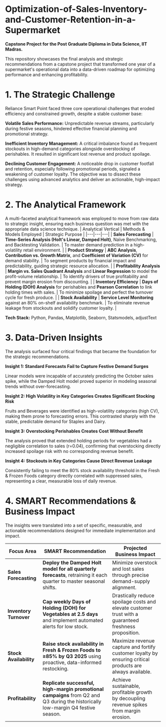 # Optimization-of-Sales-Inventory-and-Customer-Retention-in-a-Supermarket
**Capstone Project for the Post Graduate Diploma in Data Science, IIT Madras.**

This repository showcases the final analysis and strategic recommendations from a capstone project that transformed one year of a supermarket's operational data into a data-driven roadmap for optimizing performance and enhancing profitability.

# 1. The Strategic Challenge
Reliance Smart Point faced three core operational challenges that eroded efficiency and constrained growth, despite a stable customer base:

**Volatile Sales Performance:** Unpredictable revenue streams, particularly during festive seasons, hindered effective financial planning and promotional strategy.

**Inefficient Inventory Management:** A critical imbalance found as frequent stockouts in high-demand categories alongside overstocking of perishables. It resulted in significant lost revenue and product spoilage.

**Declining Customer Engagement:** A noticeable drop in customer footfall and retention, especially following promotional periods, signaled a weakening of customer loyalty.
The objective was to dissect these challenges using advanced analytics and deliver an actionable, high-impact strategy.

# 2. The Analytical Framework
A multi-faceted analytical framework was employed to move from raw data to strategic insight, ensuring each business question was met with the appropriate data science technique.
| Analytical Vertical | Methods & Models Employed | Strategic Purpose |
|---|---|---|
| **Sales Forecasting** | **Time-Series Analysis (Holt's Linear, Damped Holt)**, Naïve Benchmarking, and Backtesting Validation. | To master demand prediction in a high-volatility retail environment. |
| **Product Strategy** | **ABC Analysis**, **Contribution vs. Growth Matrix**, and **Coefficient of Variation (CV)** for demand stability. | To segment products by financial impact and predictability, guiding strategic resource allocation. |
| **Profitability Analysis** | **Margin vs. Sales Quadrant Analysis** and **Linear Regression** to model the profit-volume relationship. | To identify drivers of true profitability and prevent margin erosion from discounting. |
| **Inventory Efficiency** | **Days of Holding (DOH) Analysis** for perishables and **Pearson Correlation** to link holding times with sales. | To minimize spoilage and perfect the turnover cycle for fresh produce. |
| **Stock Availability** | **Service Level Monitoring** against an 80% on-shelf availability benchmark. | To eliminate revenue leakage from stockouts and solidify customer loyalty. |

**Tech Stack:** Python, Pandas, Matplotlib, Seaborn, Statsmodels, adjustText

# 3. Data-Driven Insights
The analysis surfaced four critical findings that became the foundation for the strategic recommendations.

**Insight 1: Standard Forecasts Fail to Capture Festive Demand Surges**

Linear models were incapable of accurately predicting the October sales spike, while the Damped Holt model proved superior in modeling seasonal trends without over-forecasting.

**Insight 2: High Volatility in Key Categories Creates Significant Stocking Risk**

Fruits and Beverages were identified as high-volatility categories (high CV), making them prone to forecasting errors. This contrasted sharply with the stable, predictable demand for Staples and Dairy.

**Insight 3: Overstocking Perishables Creates Cost Without Benefit**

The analysis proved that extended holding periods for vegetables had a negligible correlation to sales (r=0.04), confirming that overstocking directly increased spoilage risk with no corresponding revenue benefit.

**Insight 4: Stockouts in Key Categories Cause Direct Revenue Leakage**

Consistently failing to meet the 80% stock availability threshold in the Fresh & Frozen Foods category directly correlated with suppressed sales, representing a clear, measurable loss of daily revenue.

# 4. SMART Recommendations & Business Impact
The insights were translated into a set of specific, measurable, and actionable recommendations designed for immediate implementation and impact.

| Focus Area             | SMART Recommendation                                                                                                                        | Projected Business Impact                                                                                 |
| ---------------------- | ------------------------------------------------------------------------------------------------------------------------------------------- | --------------------------------------------------------------------------------------------------------- |
| **Sales Forecasting** | **Deploy the Damped Holt model for all quarterly forecasts**, retraining it each quarter to master seasonal shifts.                             | Minimize overstock and lost sales through precise demand-supply alignment.                                |
| **Inventory Turnover** | **Cap weekly Days of Holding (DOH) for Vegetables at 2.5 days** and implement automated alerts for low stock.                                 | Drastically reduce spoilage costs and elevate customer trust with a guaranteed freshness proposition.      |
| **Stock Availability** | **Raise stock availability in Fresh & Frozen Foods to ≥85% by Q3 2025** using proactive, data-informed restocking.                             | Maximize revenue capture and fortify customer loyalty by ensuring critical products are always available. |
| **Profitability** | **Replicate successful, high-margin promotional campaigns** from Q2 and Q3 during the historically low-margin Q4 festive season.                | Achieve sustainable, profitable growth by decoupling revenue spikes from margin erosion.                  |

